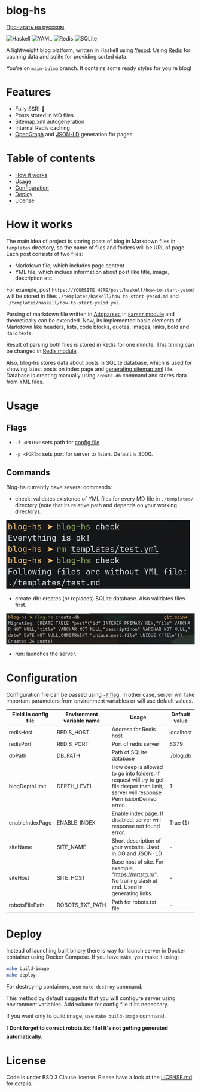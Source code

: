 # blog-hs

[Прочитать на русском](./README.ru.md)

![Haskell](https://img.shields.io/badge/Haskell-5e5086?style=for-the-badge&logo=haskell&logoColor=white)
![YAML](https://img.shields.io/badge/yaml-%23ffffff.svg?style=for-the-badge&logo=yaml&logoColor=151515)
![Redis](https://img.shields.io/badge/redis-%23DD0031.svg?style=for-the-badge&logo=redis&logoColor=white)
![SQLite](https://img.shields.io/badge/sqlite-%2307405e.svg?style=for-the-badge&logo=sqlite&logoColor=white)

A lightweight blog platform, written in Haskell using [Yesod](https://www.yesodweb.com/). 
Using [Redis](https://redis.io/) for caching data and sqlite for providing sorted data.

You're on `main-bulma` branch. It contains some ready styles for you're blog!

# Features
- Fully SSR! :rocket:
- Posts stored in MD files
- Sitemap.xml autogeneration
- Internal Redis caching
- [OpenGraph](https://ogp.me) and [JSON-LD](https://json-ld.org/) generation for pages

# Table of contents

- [How it works](#how-it-works)
- [Usage](#usage)
- [Configuration](#configuration)
- [Deploy](#deploy)
- [License](#lisense)

# How it works

The main idea of project is storing posts of blog in Markdown files in `templates` directory, so the name
of files and folders will be URL of page. Each post consists of two files:
- Markdown file, which includes page content
- YML file, which inclues information about post like title, image, description etc.

For example, post `https://YOURSITE.HERE/post/haskell/how-to-start-yesod` will be stored in files 
`./templates/haskell/how-to-start-yesod.md` and `./templates/haskell/how-to-start-yesod.yml`.

Parsing of markdown file written in [Attoparsec](https://hackage.haskell.org/package/attoparsec) in [`Parser` module](src/Parser/)
and theoretically can be extended. Now, its implemented basic elements of Markdown like headers, lists, code blocks, quotes,
images, links, bold and italic texts.

Result of parsing both files is stored in Redis for one minute. This timing can be changed in [Redis module](src/App/Redis.hs).

Also, blog-hs stores data about posts in SQLite database, which is used for showing latest posts on index page and [generating
sitemap.xml](src/Handlers/Sitemap.hs) file. Database is creating manually using `create-db` command and stores data from YML files.

# Usage

## Flags

- `-f <PATH>`: sets path for [config file](#configuration)

- `-p <PORT>`: sets port for server to listen. Default is 3000.

## Commands

Blog-hs currently have several commands:

- check: validates existence of YML files for every MD file in `./templates/` directory (note that its relative path and depends
on your working directory).

![image](photos/check1.png)

- create-db: creates (or replaces) SQLite database. Also validates files first.

![image](photos/createdb1.png)

- run: launches the server.

# Configuration

Configuration file can be passed using [`-f` flag](#flags). In other case, server will take important parameters from environment
variables or will use default values.

| Field in config file | Environment variable name | Usage | Default value |
|----------------------|---------------------------|-------|---------------|
| redisHost | REDIS_HOST | Address for Redis host | localhost |
| redisPort | REDIS_PORT | Port of redis server | 6379 |
| dbPath | DB_PATH | Path of SQLite database | ./blog.db |
| blogDepthLimit | DEPTH_LEVEL | How deep is allowed to go into folders. If request will try to get file deeper than limit, server will response PermissionDenied error. | 1 |
| enableIndexPage | ENABLE_INDEX | Enable index page. If disabled, server will response not found error. | True (1) |
| siteName | SITE_NAME | Short description of your website. Used in OG and JSON-LD | - |
| siteHost | SITE_HOST | Base host of site. For example, "https://mrtstg.ru". No trailing slash at end. Used in generating links. | - |
| robotsFilePath | ROBOTS_TXT_PATH | Path for robots.txt file. | - |

# Deploy

Instead of launching built binary there is way for launch server in Docker container using Docker Compose. 
If you have `make`, you make it using:

```bash
make build-image
make deploy
```

For destroying containers, use `make destroy` command.

This method by default suggests that you will configure server using environment variables. Add volume for config file
if its nececcary.

If you want only to build image, use `make build-image` command.

:exclamation: **Dont forget to correct robots.txt file! It's not getting generated automatically.**

# License

Code is under BSD 3 Clause license. Please have a look at the [LICENSE.md](./LICENSE) for details.
